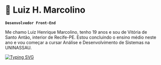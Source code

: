 # 🤖 Luiz H. Marcolino

**`Desenvolvedor Front-End`**

Me chamo Luiz Henrique Marcolino, tenho 19 anos e sou de Vitória de Santo Antão, interior de Recife-PE. Estou concluindo o ensino médio neste ano e vou começar a cursar Análise e Desenvolvimento de Sistemas na UNINASSAU. 

[![Typing SVG](https://readme-typing-svg.demolab.com?font=Fira+Code&weight=500&pause=1000&color=F79509&width=435&lines=D%C3%AA+a+sua+%F0%9F%8C%9F+nos+meus+reposit%C3%B3rios!;Estou+recebendo+propostas!+%F0%9F%98%89)](https://git.io/typing-svg)
